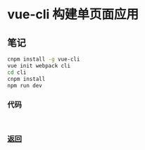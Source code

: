 # vue-cli 构建单页面应用

## 笔记

```bash
cnpm install -g vue-cli
vue init webpack cli
cd cli
cnpm install
npm run dev
```

### 代码

```html

```

```js
```

<!-- ### [查看效果](99.html "内容展示") -->

### [返回](../index.html)
